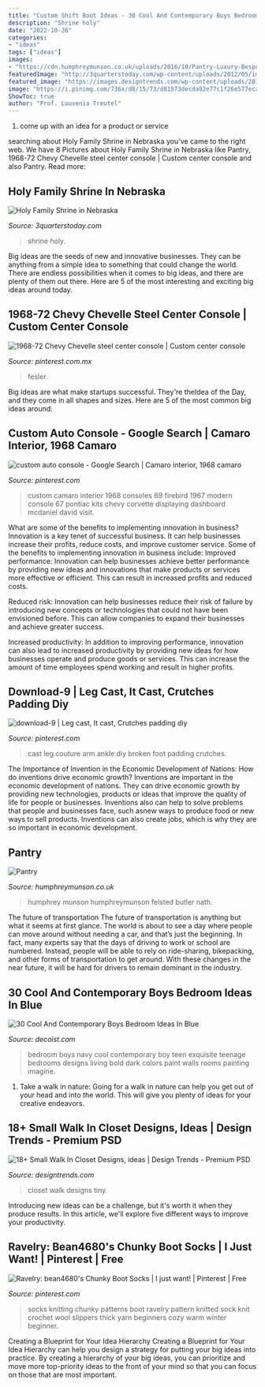 ```yaml
---
title: "Custom Shift Boot Ideas - 30 Cool And Contemporary Boys Bedroom Ideas In Blue"
description: "Shrine holy"
date: "2022-10-26"
categories:
- "ideas"
tags: ["ideas"]
images:
- "https://cdn.humphreymunson.co.uk/uploads/2016/10/Pantry-Luxury-Bespoke-Kitchen-Felsted-Showroom-Humphrey-Munson-1.jpg"
featuredImage: "http://3quarterstoday.com/wp-content/uploads/2012/05/img_5573-3_sm.jpg"
featured_image: "https://images.designtrends.com/wp-content/uploads/2016/08/30153334/Tiny-Walk-In-Closet-Design-.jpg"
image: "https://i.pinimg.com/736x/d8/15/73/d81573decda92e77c1f26e577ecad760--center-console-chevy.jpg"
ShowToc: true
author: "Prof. Louvenia Treutel"
---
```



1. come up with an idea for a product or service

	

		
searching about Holy Family Shrine in Nebraska you've came to the right web. We have 8 Pictures about Holy Family Shrine in Nebraska like Pantry, 1968-72 Chevy Chevelle steel center console | Custom center console and also Pantry. Read more:
		
    
## Holy Family Shrine In Nebraska

<img loading=lazy src="http://3quarterstoday.com/wp-content/uploads/2012/05/img_5573-3_sm.jpg" onerror="this.onerror=null;this.src='https://tse3.mm.bing.net/th?id=OIP.Rmf6J_xQRtSZ68zoNkLtFwHaJQ&amp;pid=15.1';" alt="Holy Family Shrine in Nebraska">

_Source: 3quarterstoday.com_

>shrine holy. 

	

Big ideas are the seeds of new and innovative businesses. They can be anything from a simple idea to something that could change the world. There are endless possibilities when it comes to big ideas, and there are plenty of them out there. Here are 5 of the most interesting and exciting big ideas around today.

    
## 1968-72 Chevy Chevelle Steel Center Console | Custom Center Console

<img loading=lazy src="https://i.pinimg.com/736x/d8/15/73/d81573decda92e77c1f26e577ecad760--center-console-chevy.jpg" onerror="this.onerror=null;this.src='https://tse4.mm.bing.net/th?id=OIP.mkqqlSfvaL_zmPcVUaNatAHaE7&amp;pid=15.1';" alt="1968-72 Chevy Chevelle steel center console | Custom center console">

_Source: pinterest.com.mx_

>fesler. 

	

Big ideas are what make startups successful. They're theIdea of the Day, and they come in all shapes and sizes. Here are 5 of the most common big ideas around:

    
## Custom Auto Console - Google Search | Camaro Interior, 1968 Camaro

<img loading=lazy src="https://i.pinimg.com/736x/3b/41/f3/3b41f3f9d27d71d6993643e74ba7edd0--custom-consoles-the-modern.jpg" onerror="this.onerror=null;this.src='https://tse2.mm.bing.net/th?id=OIP.yiMHro6ibfURaBpkei0tMQHaEc&amp;pid=15.1';" alt="custom auto console - Google Search | Camaro interior, 1968 camaro">

_Source: pinterest.com_

>custom camaro interior 1968 consoles 69 firebird 1967 modern console 67 pontiac kits chevy corvette displaying dashboard mcdaniel david visit. 

	

What are some of the benefits to implementing innovation in business?
Innovation is a key tenet of successful business. It can help businesses increase their profits, reduce costs, and improve customer service. Some of the benefits to implementing innovation in business include: 
Improved performance: Innovation can help businesses achieve better performance by providing new ideas and innovations that make products or services more effective or efficient. This can result in increased profits and reduced costs. 

Reduced risk: Innovation can help businesses reduce their risk of failure by introducing new concepts or technologies that could not have been envisioned before. This can allow companies to expand their businesses and achieve greater success. 

Increased productivity: In addition to improving performance, innovation can also lead to increased productivity by providing new ideas for how businesses operate and produce goods or services. This can increase the amount of time employees spend working and result in higher profits.

    
## Download-9 | Leg Cast, It Cast, Crutches Padding Diy

<img loading=lazy src="https://i.pinimg.com/736x/fe/d7/cd/fed7cd5b78b8f3b721fc00df65a2292c--leg-cast-download.jpg" onerror="this.onerror=null;this.src='https://tse4.mm.bing.net/th?id=OIP.muB19gQQvXuZbF49KkxKqwHaJ6&amp;pid=15.1';" alt="download-9 | Leg cast, It cast, Crutches padding diy">

_Source: pinterest.com_

>cast leg couture arm ankle diy broken foot padding crutches. 

	

The Importance of Invention in the Economic Development of Nations: How do inventions drive economic growth?
Inventions are important in the economic development of nations. They can drive economic growth by providing new technologies, products or ideas that improve the quality of life for people or businesses. Inventions also can help to solve problems that people and businesses face, such asnew ways to produce food or new ways to sell products. Inventions can also create jobs, which is why they are so important in economic development.

    
## Pantry

<img loading=lazy src="https://cdn.humphreymunson.co.uk/uploads/2016/10/Pantry-Luxury-Bespoke-Kitchen-Felsted-Showroom-Humphrey-Munson-1.jpg" onerror="this.onerror=null;this.src='https://tse4.mm.bing.net/th?id=OIP.f3stkafpDq4xk8SNVG6abwHaLG&amp;pid=15.1';" alt="Pantry">

_Source: humphreymunson.co.uk_

>humphrey munson humphreymunson felsted butler nath. 

	

The future of transportation
The future of transportation is anything but what it seems at first glance. The world is about to see a day where people can move around without needing a car, and that’s just the beginning. In fact, many experts say that the days of driving to work or school are numbered. Instead, people will be able to rely on ride-sharing, bikepacking, and other forms of transportation to get around. With these changes in the near future, it will be hard for drivers to remain dominant in the industry.

    
## 30 Cool And Contemporary Boys Bedroom Ideas In Blue

<img loading=lazy src="http://cdn.decoist.com/wp-content/uploads/2013/05/Exquisite-and-bold-boys-bedroom-in-navy-blue.jpg" onerror="this.onerror=null;this.src='https://tse2.mm.bing.net/th?id=OIP.OCwTb63d8SROEEasryLbSwHaFF&amp;pid=15.1';" alt="30 Cool And Contemporary Boys Bedroom Ideas In Blue">

_Source: decoist.com_

>bedroom boys navy cool contemporary boy teen exquisite teenage bedrooms designs living bold dark colors paint walls rooms painting imagine. 

	

1) Take a walk in nature: Going for a walk in nature can help you get out of your head and into the world. This will give you plenty of ideas for your creative endeavors.

    
## 18+ Small Walk In Closet Designs, Ideas | Design Trends - Premium PSD

<img loading=lazy src="https://images.designtrends.com/wp-content/uploads/2016/08/30153334/Tiny-Walk-In-Closet-Design-.jpg" onerror="this.onerror=null;this.src='https://tse2.mm.bing.net/th?id=OIP.4xBoa7-hMcjDfqAd1BrZkgHaJ4&amp;pid=15.1';" alt="18+ Small Walk In Closet Designs, ideas | Design Trends - Premium PSD">

_Source: designtrends.com_

>closet walk designs tiny. 

	

Introducing new ideas can be a challenge, but it's worth it when they produce results. In this article, we'll explore five different ways to improve your productivity.

    
## Ravelry: Bean4680&#039;s Chunky Boot Socks | I Just Want! | Pinterest | Free

<img loading=lazy src="https://s-media-cache-ak0.pinimg.com/736x/c5/3a/ed/c53aed84154197516c7b9bca8a285daf.jpg" onerror="this.onerror=null;this.src='https://tse4.mm.bing.net/th?id=OIP.G1QfFqJS5YZUNFcLJ8KaoAHaLG&amp;pid=15.1';" alt="Ravelry: bean4680&#039;s Chunky Boot Socks | I just want! | Pinterest | Free">

_Source: pinterest.com_

>socks knitting chunky patterns boot ravelry pattern knitted sock knit crochet wool slippers thick yarn beginners cozy warm winter beginner. 

	

Creating a Blueprint for Your Idea Hierarchy
Creating a Blueprint for Your Idea Hierarchy can help you design a strategy for putting your big ideas into practice. By creating a hierarchy of your big ideas, you can prioritize and move more top-priority ideas to the front of your mind so that you can focus on those that are most important.

